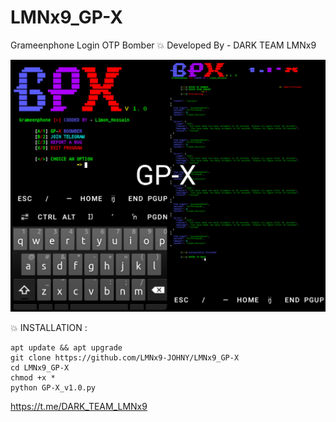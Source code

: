 # LMNx9_GP-X
Grameenphone Login OTP Bomber 💥 Developed By - DARK TEAM LMNx9

![](https://github.com/LMNx9-JOHNY/LMNx9_GP-X/blob/main/GP-X.jpg)

💥 INSTALLATION :
   
    apt update && apt upgrade
    git clone https://github.com/LMNx9-JOHNY/LMNx9_GP-X
    cd LMNx9_GP-X
    chmod +x *
    python GP-X_v1.0.py


https://t.me/DARK_TEAM_LMNx9   
